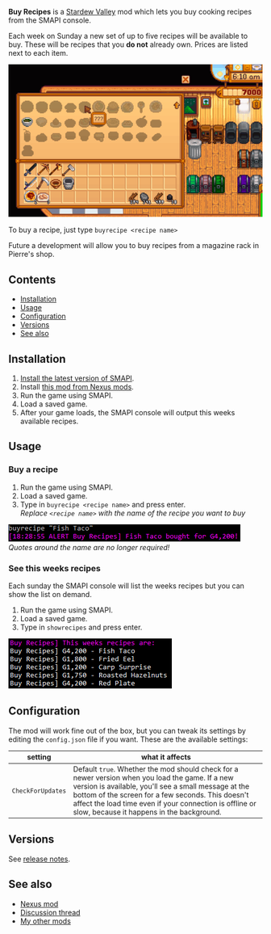 ﻿**Buy Recipes** is a [Stardew Valley](http://stardewvalley.net/) mod which lets you 
buy cooking recipes from the SMAPI console.

Each week on Sunday a new set of up to five recipes will be available to buy. These 
will be recipes that you **do not** already own. Prices are listed next to each item.

![](Screenshots/animated.gif)

To buy a recipe, just type `buyrecipe <recipe name>`  

Future a development will allow you to buy recipes from a magazine rack in Pierre's shop.

## Contents
* [Installation](#installation)
* [Usage](#usage)
* [Configuration](#configuration)
* [Versions](#versions)
* [See also](#see-also)

## Installation
1. [Install the latest version of SMAPI](http://canimod.com/guides/using-mods#installing-smapi).
2. Install [this mod from Nexus mods](http://www.nexusmods.com/stardewvalley/mods/1126).
3. Run the game using SMAPI.
4. Load a saved game.
5. After your game loads, the SMAPI console will output this weeks available recipes.

## Usage
### Buy a recipe
1. Run the game using SMAPI.
2. Load a saved game.
3. Type in `buyrecipe <recipe name>` and press enter.  
  _Replace `<recipe name>` with the name of the recipe you want to buy_  
 
![](Screenshots/buy-recipe.gif)  
_Quotes around the name are no longer required!_

### See this weeks recipes
Each sunday the SMAPI console will list the weeks recipes but you can show the list on demand.
1. Run the game using SMAPI.
2. Load a saved game.
3. Type in `showrecipes` and press enter.  

![](Screenshots/weekly-recipes.gif)

## Configuration
The mod will work fine out of the box, but you can tweak its settings by editing the `config.json`
file if you want. These are the available settings:

| setting           | what it affects
| ----------------- | -------------------
| `CheckForUpdates` | Default `true`. Whether the mod should check for a newer version when you load the game. If a new version is available, you'll see a small message at the bottom of the screen for a few seconds. This doesn't affect the load time even if your connection is offline or slow, because it happens in the background.


## Versions
See [release notes](release-notes.md).

## See also
* [Nexus mod](http://www.nexusmods.com/stardewvalley/mods/1126)
* [Discussion thread](http://community.playstarbound.com/threads/buy-recipes-purchase-your-missing-cooking-recipes.132713)
* [My other mods](../readme.md)